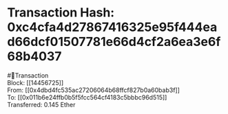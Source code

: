 
Transaction Hash: 0xc4cfa4d27867416325e95f444ead66dcf01507781e66d4cf2a6ea3e6f68b4037
====================================================================================
  
#💸Transaction  
Block: [[14456725]]  
From: [[0x4dbd4fc535ac27206064b68ffcf827b0a60bab3f]]  
To: [[0x011b6e24ffb0b5f5fcc564cf4183c5bbbc96d515]]  
Transferred: 0.145 Ether